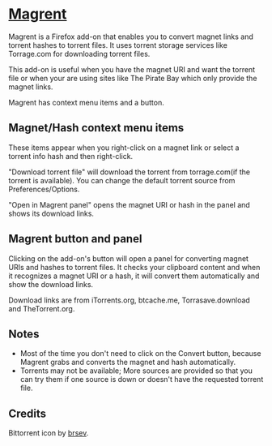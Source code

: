 [Magrent](https://addons.mozilla.org/en-US/firefox/addon/magrent/)
==================================================================

Magrent is a Firefox add-on that enables you to convert magnet links and torrent hashes to torrent files.
It uses torrent storage services like Torrage.com for downloading torrent files.

This add-on is useful when you have the magnet URI and want the torrent file or when your are using sites like The Pirate Bay which only provide the magnet links.

Magrent has context menu items and a button.

## Magnet/Hash context menu items
These items appear when you right-click on a magnet link or select a torrent info hash and then right-click.

"Download torrent file" will download the torrent from torrage.com(if the torrent is available).
You can change the default torrent source from Preferences/Options.

"Open in Magrent panel" opens the magnet URI or hash in the panel and shows its download links.

## Magrent button and panel
Clicking on the add-on's button will open a panel for converting magnet URIs and hashes to torrent files. It checks your clipboard content and when it recognizes a magnet URI or a hash, it will convert them automatically and show the download links.

Download links are from iTorrents.org, btcache.me, Torrasave.download and TheTorrent.org.

## Notes
* Most of the time you don't need to click on the Convert button, because Magrent grabs and converts the magnet and hash automatically.
* Torrents may not be available; More sources are provided so that you can try them if one source is down or doesn't have the requested torrent file.

## Credits
Bittorrent icon by [brsev](http://brsev.deviantart.com/art/Token-128429570).
